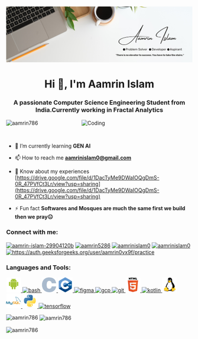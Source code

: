 ![logo](https://github.com/aamrin786/aamrin786/blob/main/White%20Minimalist%20Profile%20LinkedIn%20Banner.png)
<h1 align="center">Hi 👋, I'm Aamrin Islam</h1>
<h3 align="center">A passionate Computer Science Engineering Student from India.Currently working in Fractal Analytics</h3>
<img align="right" alt="Coding" width="300" src="https://media2.giphy.com/media/BferOKonYOspm28AiB/giphy.gif?cid=ecf05e478kxrqlpm46ou0361x6d6yd5htiunfo36svrec2gs&ep=v1_gifs_search&rid=giphy.gif&ct=g">


<p align="left"> <img src="https://komarev.com/ghpvc/?username=aamrin786&label=Profile%20views&color=0e75b6&style=flat" alt="aamrin786" /> </p>

<p align="left"> <a href="https://twitter.com/" target="blank"><img src="https://img.shields.io/twitter/follow/?logo=twitter&style=for-the-badge" alt="" /></a> </p>

- 🌱 I’m currently learning **GEN AI**

- 📫 How to reach me **aamrinislam0@gmail.com**

- 📄 Know about my experiences [https://drive.google.com/file/d/1DacTyMe9DWaIOQgDmS-0R_47PVfCt3Lr/view?usp=sharing](https://drive.google.com/file/d/1DacTyMe9DWaIOQgDmS-0R_47PVfCt3Lr/view?usp=sharing)

- ⚡ Fun fact **Softwares and Mosques are much the same first we build then we pray😐**

<h3 align="left">Connect with me:</h3>
<p align="left">
<a href="https://linkedin.com/in/aamrin-islam-29904120b" target="blank"><img align="center" src="https://raw.githubusercontent.com/rahuldkjain/github-profile-readme-generator/master/src/images/icons/Social/linked-in-alt.svg" alt="aamrin-islam-29904120b" height="30" width="40" /></a>
<a href="https://instagram.com/aamrin5286" target="blank"><img align="center" src="https://raw.githubusercontent.com/rahuldkjain/github-profile-readme-generator/master/src/images/icons/Social/instagram.svg" alt="aamrin5286" height="30" width="40" /></a>
<a href="https://www.hackerrank.com/aamrinislam0" target="blank"><img align="center" src="https://raw.githubusercontent.com/rahuldkjain/github-profile-readme-generator/master/src/images/icons/Social/hackerrank.svg" alt="aamrinislam0" height="30" width="40" /></a>
<a href="https://www.leetcode.com/aamrinislam0" target="blank"><img align="center" src="https://raw.githubusercontent.com/rahuldkjain/github-profile-readme-generator/master/src/images/icons/Social/leet-code.svg" alt="aamrinislam0" height="30" width="40" /></a>
<a href="https://auth.geeksforgeeks.org/user/https://auth.geeksforgeeks.org/user/aamrin0vx9f/practice" target="blank"><img align="center" src="https://raw.githubusercontent.com/rahuldkjain/github-profile-readme-generator/master/src/images/icons/Social/geeks-for-geeks.svg" alt="https://auth.geeksforgeeks.org/user/aamrin0vx9f/practice" height="30" width="40" /></a>
</p>

<h3 align="left">Languages and Tools:</h3>
<p align="left"> <a href="https://developer.android.com" target="_blank" rel="noreferrer"> <img src="https://raw.githubusercontent.com/devicons/devicon/master/icons/android/android-original-wordmark.svg" alt="android" width="40" height="40"/> </a> <a href="https://www.gnu.org/software/bash/" target="_blank" rel="noreferrer"> <img src="https://www.vectorlogo.zone/logos/gnu_bash/gnu_bash-icon.svg" alt="bash" width="40" height="40"/> </a> <a href="https://www.cprogramming.com/" target="_blank" rel="noreferrer"> <img src="https://raw.githubusercontent.com/devicons/devicon/master/icons/c/c-original.svg" alt="c" width="40" height="40"/> </a> <a href="https://www.w3schools.com/cpp/" target="_blank" rel="noreferrer"> <img src="https://raw.githubusercontent.com/devicons/devicon/master/icons/cplusplus/cplusplus-original.svg" alt="cplusplus" width="40" height="40"/> </a> <a href="https://www.figma.com/" target="_blank" rel="noreferrer"> <img src="https://www.vectorlogo.zone/logos/figma/figma-icon.svg" alt="figma" width="40" height="40"/> </a> <a href="https://cloud.google.com" target="_blank" rel="noreferrer"> <img src="https://www.vectorlogo.zone/logos/google_cloud/google_cloud-icon.svg" alt="gcp" width="40" height="40"/> </a> <a href="https://git-scm.com/" target="_blank" rel="noreferrer"> <img src="https://www.vectorlogo.zone/logos/git-scm/git-scm-icon.svg" alt="git" width="40" height="40"/> </a> <a href="https://www.w3.org/html/" target="_blank" rel="noreferrer"> <img src="https://raw.githubusercontent.com/devicons/devicon/master/icons/html5/html5-original-wordmark.svg" alt="html5" width="40" height="40"/> </a> <a href="https://kotlinlang.org" target="_blank" rel="noreferrer"> <img src="https://www.vectorlogo.zone/logos/kotlinlang/kotlinlang-icon.svg" alt="kotlin" width="40" height="40"/> </a> <a href="https://www.linux.org/" target="_blank" rel="noreferrer"> <img src="https://raw.githubusercontent.com/devicons/devicon/master/icons/linux/linux-original.svg" alt="linux" width="40" height="40"/> </a> <a href="https://www.mysql.com/" target="_blank" rel="noreferrer"> <img src="https://raw.githubusercontent.com/devicons/devicon/master/icons/mysql/mysql-original-wordmark.svg" alt="mysql" width="40" height="40"/> </a> <a href="https://www.python.org" target="_blank" rel="noreferrer"> <img src="https://raw.githubusercontent.com/devicons/devicon/master/icons/python/python-original.svg" alt="python" width="40" height="40"/> </a> <a href="https://www.tensorflow.org" target="_blank" rel="noreferrer"> <img src="https://www.vectorlogo.zone/logos/tensorflow/tensorflow-icon.svg" alt="tensorflow" width="40" height="40"/> </a> </p>

<p><img align="left" src="https://github-readme-stats.vercel.app/api/top-langs?username=aamrin786&show_icons=true&locale=en&layout=compact" alt="aamrin786" /></p>

<p>&nbsp;<img align="center" src="https://github-readme-stats.vercel.app/api?username=aamrin786&show_icons=true&locale=en" alt="aamrin786" /></p>

<p><img align="center" src="https://github-readme-streak-stats.herokuapp.com/?user=aamrin786&" alt="aamrin786" /></p>

